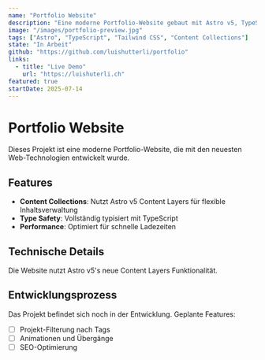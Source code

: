 ```yaml
---
name: "Portfolio Website"
description: "Eine moderne Portfolio-Website gebaut mit Astro v5, TypeScript und Tailwind CSS. Zeigt meine Projekte und Fähigkeiten."
image: "/images/portfolio-preview.jpg"
tags: ["Astro", "TypeScript", "Tailwind CSS", "Content Collections"]
state: "In Arbeit"
github: "https://github.com/luishutterli/portfolio"
links:
  - title: "Live Demo"
    url: "https://luishuterli.ch"
featured: true
startDate: 2025-07-14
---
```


# Portfolio Website

Dieses Projekt ist eine moderne Portfolio-Website, die mit den neuesten Web-Technologien entwickelt wurde.

## Features
- **Content Collections**: Nutzt Astro v5 Content Layers für flexible Inhaltsverwaltung
- **Type Safety**: Vollständig typisiert mit TypeScript
- **Performance**: Optimiert für schnelle Ladezeiten

## Technische Details

Die Website nutzt Astro v5's neue Content Layers Funktionalität.

## Entwicklungsprozess

Das Projekt befindet sich noch in der Entwicklung. Geplante Features:
- [ ] Projekt-Filterung nach Tags
- [ ] Animationen und Übergänge
- [ ] SEO-Optimierung
